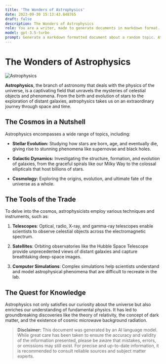```yaml
---
title: 'The Wonders of Astrophysics'
date: 2023-09-30 15:13:43.848765
draft: false
description: The Wonders of Astrophysics
role: You are a writer, made to generate documents in markdown format. It is very important that all of the documents you generate are in valid markdown format.
model: gpt-3.5-turbo
prompt: Generate a markdown formatted document about a random topic. At the bottom, include a disclaimer explaining that the document was generated by you. The first line of the document should be the title. Make sure that the entire document is in proper markdown format, using a mix of various tags to make the document visually appealing.
---
```


# The Wonders of Astrophysics

![Astrophysics](https://images.unsplash.com/photo-1565291891933-3fd605cbd382?ixid=MnwxMjA3fDB8MHxwaG90by1wYWdlfHx8fGVufDB8fHx8&ixlib=rb-1.2.1&auto=format&fit=crop&w=1350&q=80)

**Astrophysics**, the branch of astronomy that deals with the physics of the universe, is a captivating field that unravels the mysteries of celestial objects and phenomena. From the birth and evolution of stars to the exploration of distant galaxies, astrophysics takes us on an extraordinary journey through space and time.

## The Cosmos in a Nutshell

Astrophysics encompasses a wide range of topics, including:

- **Stellar Evolution:** Studying how stars are born, age, and eventually die, giving rise to stunning phenomena like supernovae and black holes.

- **Galactic Dynamics:** Investigating the structure, formation, and evolution of galaxies, from the graceful spirals like our Milky Way to the colossal ellipticals that host billions of stars.

- **Cosmology:** Exploring the origins, evolution, and ultimate fate of the universe as a whole.

## The Tools of the Trade

To delve into the cosmos, astrophysicists employ various techniques and instruments, such as:

1. **Telescopes**: Optical, radio, X-ray, and gamma-ray telescopes enable scientists to observe celestial objects across the electromagnetic spectrum.

2. **Satellites**: Orbiting observatories like the Hubble Space Telescope provide unprecedented views of distant galaxies and capture breathtaking deep-space images.

3. **Computer Simulations**: Complex simulations help scientists understand and model astrophysical phenomena that are difficult to recreate in the lab.

## The Quest for Knowledge

Astrophysics not only satisfies our curiosity about the universe but also enriches our understanding of fundamental physics. It has led to groundbreaking discoveries like the theory of relativity, the concept of dark matter, and the existence of cosmic microwave background radiation.

> **Disclaimer:** This document was generated by an AI language model. While great care has been taken to ensure the accuracy and validity of the information presented, please be aware that mistakes, errors, or omissions may still exist. For precise and up-to-date information, it is recommended to consult reliable sources and subject matter experts.